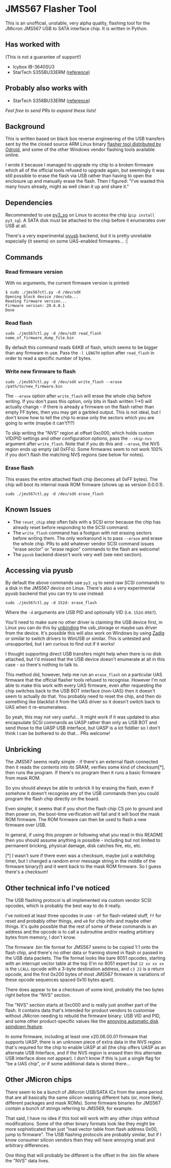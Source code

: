 # JMS567 Flasher Tool

This is an unofficial, unstable, very alpha quality, flashing tool for the JMicron JMS567 USB to SATA interface chip. It is written in Python.

## Has worked with

(This is not a guarantee of support!)

* Icybox IB-3640SU3
* StarTech S355BU33ERM ([reference](https://github.com/projectgus/jms567ctl/issues/1))

## Probably also works with

* StarTech S358BU33ERM ([reference](https://github.com/projectgus/jms567ctl/issues/1))

*Feel free to send PRs to expand these lists!*

## Background

This is written based on black box reverse engineering of the USB transfers sent by the the closed source ARM Linux binary [flasher tool distributed by Odroid](https://forum.odroid.com/viewtopic.php?t=41926), and some of the other Windows vendor flashing tools available online.

I wrote it because I managed to upgrade my chip to a broken firmware which all of the official tools refused to upgrade again, but seemingly it was still possible to erase the flash via USB rather than having to open the enclosure up and manually erase the flash. Then I figured: "I've wasted this many hours already, might as well clean it up and share it."

## Dependencies

Recommended to use [py3_sg](https://github.com/tvladyslav/py3_sg) on Linux to access the chip (`pip install py3_sg`). A SATA disk must be attached to the chip before it enumerates over USB at all.

There's a very experimental [pyusb](https://github.com/pyusb/pyusb/) backend, but it is pretty unreliable especially (it seems) on some UAS-enabled firmwares... :|

## Commands

### Read firmware version

With no arguments, the current firmware version is printed:

```
$ sudo ./jms567ctl.py -d /dev/sdX
Opening block device /dev/sda...
Reading firmware version...
Firmware version: 20.6.0.1
Done
```

### Read flash

```
sudo ./jms567ctl.py -d /dev/sdX read_flash name_of_firmware_dump_file.bin
```

By default this command reads 64KB of flash, which seems to be bigger than any firmware in use. Pass the `-l LENGTH` option after `read_flash` in order to read a specific number of bytes.

### Write new firmware to flash

```
sudo ./jms567ctl.py -d /dev/sdX write_flash --erase /path/to/new_firmware.bin
```

The `--erase` option after `write_flash` will erase the whole chip before writing. If you don't pass this option, only bits in flash written 1->0 will actually change - if there is already a firmware on the flash rather than empty FF bytes, then you may get a garbled output. This is not ideal, but I don't know how to tell the chip to erase only the sectors which you are going to write (maybe it can't?!?)

To skip writing the "NVS" region at offset 0xc000, which holds custom VID/PID settings and other configuration options, pass the `--skip-nvs` argument after `write_flash`. Note that if you do this and `--erase`, the NVS region ends up empty (all 0xFFs). Some firmwares seem to not work 100% if you don't flash the matching NVS regions (see below for notes).

### Erase flash

This erases the entire attached flash chip (becomes all 0xFF bytes). The chip will boot its internal mask ROM firmware (shows up as version 0.0.0.1).

```
sudo ./jms567ctl.py -d /dev/sdX erase_flash
```

## Known Issues

* The `reset_chip` step often fails with a SCSI error because the chip has already reset before responding to the SCSI command.
* The `write_flash` command has a footgun with not erasing sectors before writing them. The only workaround is to pass `--erase` and erase the whole chip. PRs to add whatever vendor SCSI command issues "erase sector" or "erase region" commands to the flash are welcome!
* The `pyusb` backend doesn't work very well (see next section).

## Accessing via pyusb

By default the above commands use `py3_sg` to send raw SCSI commands to a disk in the JMS567 device on Linux. There's also a very experimental pyusb backend that you can try to use instead:

```
sudo ./jms567ctl.py -d 152d: erase_flash
```

Where the `-d` arguments are USB PID and optionally VID (i.e. `152d:0567`).

You'll need to make sure no other driver is claiming the USB device first, in Linux you can do this by [unbinding](https://lwn.net/Articles/143397/) the usb_storage or maybe uas driver from the device. It's possible this will also work on Windows by using [Zadig](https://github.com/pbatard/libwdi/wiki/Zadig) or similar to switch drivers to WinUSB or similar. This is untested and unsupported, but I am curious to find out if it works!

I thought supporting direct USB transfers might help when there is no disk attached, but I'd missed that the USB device doesn't enumerate at all in this case - so there's nothing to talk to.

This method did, however, help me run an `erase_flash` on a particular UAS firmware that the official flasher tools refused to recognise. However I'm not able to make this work with every UAS firmware, even after requesting the chip switches back to the USB BOT interface (non-UAS) then it doesn't seem to actually do that. You probably need to reset the chip, and then do something like blacklist it from the UAS driver so it doesn't switch back to UAS when it re-enumeratees.

So yeah, this may not very useful... It might work if it was updated to also encapsulate SCSI commands as UASP rather than only as USB BOT and send those to the UASP USB interface, but UASP is a lot fiddlier so I don't think I can be bothered to do that... PRs welcome!

## Unbricking

The JMS567 seems really simple - if there's an external flash connected then it reads the contents into its SRAM, verifies some kind of checksum[*], then runs the program. If there's no program then it runs a basic firmware from mask ROM.

So you should always be able to unbrick it by erasing the flash, even if somehow it doesn't recognise any of the USB commands then you could program the flash chip directly on the board.

Even simpler, it seems that if you short the flash chip CS pin to ground and then power on, the boot-time verification will fail and it will boot the mask ROM firmware. The ROM firmware can then be used to flash a new firmware over USB.

In general, if using this program or following what you read in this README then you should assume anything is possible - including but not limited to permanent bricking, physical damage, disk catches fire, etc, etc.

[*] I wasn't sure if there even was a checksum, maybe just a watchdog timer, but I changed a random error message string in the middle of the firmware binary(!) and it went back to the mask ROM firmware. So I guess there's a checksum!

## Other technical info I've noticed

The USB flashing protocol is all implemented via custom vendor SCSI opcodes, which is probably the best way to do it really.

I've noticed at least three opcodes in use - `df` for flash-related stuff, `ff` for reset and probably other things, and `e0` for chip info and maybe other things. It's quite possible that the rest of some of these commands is an address and the opcode is to call a subroutine and/or reading arbitrary bytes from memory, I don't know.

The firmware .bin file format for JMS567 seems to be copied 1:1 onto the flash chip, and there's no other data or framing stored in flash or passed in the USB data packets. The file format looks like bare 8051 opcodes, starting with an interrupt vector table at the top (I'm no 8051 expert but `12 xx xx xx` is the `LCALL` opcode with a 3-byte destination address, and `c3 22` is a return opcode, and the first 0x200 bytes of most JMS567 firmware is variations of these opcode sequences spaced 0x10 bytes apart).

There does appear to be a checksum of some kind, probably the two bytes right before the "NVS" section.

The "NVS" section  starts at 0xc000 and is really just another part of the flash. It contains data that's intended for product vendors to customise without JMicron needing to rebuild the firmware binary: USB VID and PID, and some other product-specific values like the [annoying automatic disk spindown feature](https://gbatemp.net/threads/how-to-update-firmware-of-jmicron-jms578-usb3-0-sata-enclosure-black-screen-lock-music-stop.569158/).

In some firmware, including at least one v20.06.00.01 firmware that supports UASP, there is an unknown piece of extra data in the NVS region that's required for the chip to enable UASP at all (the chip offers UASP as an alternate USB Interface, and if the NVS region is erased then this alternate USB interface does not appear). I don't know if this is just a single flag for "be a UAS chip", or if some additional data is stored there...

## Other JMicron chips

There seem to be a bunch of JMicron USB/SATA ICs from the same period that are all basically the same silicon wearing different hats (or, more likely, different packages and mask ROMs). Some firmware binaries for JMS567 contain a bunch of strings referring to JMS569, for example.

That said, I have no idea if this tool will work with any other chips without modifications. Some of the other binary formats look like they might be more sophisticated than just "load vector table from flash address 0x00, jump to firmware".  The USB flashing protocols are probably similar, but if I know consumer silicon vendors then they will have annoying small and arbitrary differences.

One thing that will probably be different is the offset in the .bin file where the "NVS" data lives.

